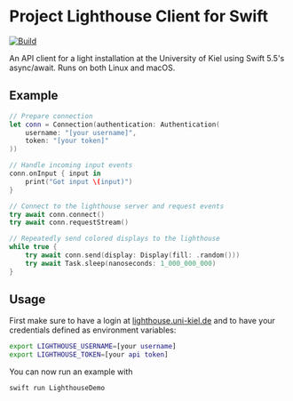 # Project Lighthouse Client for Swift

[![Build](https://github.com/fwcd/lighthouse-swift/actions/workflows/build.yml/badge.svg)](https://github.com/fwcd/lighthouse-swift/actions/workflows/build.yml)

An API client for a light installation at the University of Kiel using Swift 5.5's async/await. Runs on both Linux and macOS.

## Example

```swift
// Prepare connection
let conn = Connection(authentication: Authentication(
    username: "[your username]",
    token: "[your token]"
))

// Handle incoming input events
conn.onInput { input in
    print("Got input \(input)")
}

// Connect to the lighthouse server and request events
try await conn.connect()
try await conn.requestStream()

// Repeatedly send colored displays to the lighthouse
while true {
    try await conn.send(display: Display(fill: .random()))
    try await Task.sleep(nanoseconds: 1_000_000_000)
}
```

## Usage

First make sure to have a login at [lighthouse.uni-kiel.de](https://lighthouse.uni-kiel.de) and to have your credentials defined as environment variables:

```bash
export LIGHTHOUSE_USERNAME=[your username]
export LIGHTHOUSE_TOKEN=[your api token]
```

You can now run an example with

```bash
swift run LighthouseDemo
```

